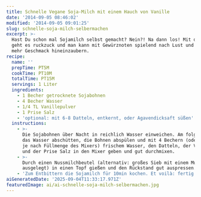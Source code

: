 ```yaml
---
title: Schnelle Vegane Soja-Milch mit einem Hauch von Vanille
date: '2014-09-05 08:46:02'
modified: '2014-09-05 09:01:25'
slug: schnelle-soja-milch-selbermachen
excerpt: >-
  Hast Du schon mal Sojamilch selbst gemacht? Nein?! Na dann los! Mit dem Rezept
  geht es ruckzuck und man kann mit Gewürznoten spielend nach Lust und Belieben
  mehr Geschmack hineinzaubern.
recipe:
  name: ''
  prepTime: PT5M
  cookTime: PT10M
  totalTime: PT15M
  servings: 1 Liter
  ingredients:
    - 1 Becher getrocknete Sojabohnen
    - 4 Becher Wasser
    - 1/4 TL Vanillepulver
    - 1 Prise Salz
    - 'optional: mit 6-8 Datteln, entkernt, oder Agavendicksaft süßen'
  instructions:
    - >-
      Die Sojabohnen über Nacht in reichlich Wasser einweichen. Am folgenden Tag
      das Wasser abschütten, die Bohnen abspülen und mit 4 Bechern (oder weniger
      je nach Füllmenge des Mixers) frischem Wasser, den Datteln, der Vanille
      und der Prise Salz in den Mixer geben und gut durchmixen.
    - >-
      Durch einen Nussmilchbeutel (alternativ: großes Sieb mit einem Mulltuch
      ausgelegt) in einen Topf gießen und den Rückstand gut auspressen.
    - 'Zum Entbittern die Sojamilch für 10min kochen. Et voilà: fertig!'
aiGeneratedDate: '2025-09-04T11:33:17.971Z'
featuredImage: ai/ai-schnelle-soja-milch-selbermachen.jpg
---
```


[<!-- Image removed (no copyright): vanille-soja-milch-2-640x535.jpg -->](https://www.veganblatt.com/i/vanille-soja-milch-2.jpg)
